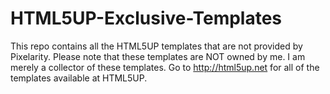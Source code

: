 # HTML5UP-Exclusive-Templates
This repo contains all the HTML5UP templates that are not provided by Pixelarity. Please note that these templates are NOT owned by me.  I am merely a collector of these templates.  Go to http://html5up.net for all of the templates available at HTML5UP.
